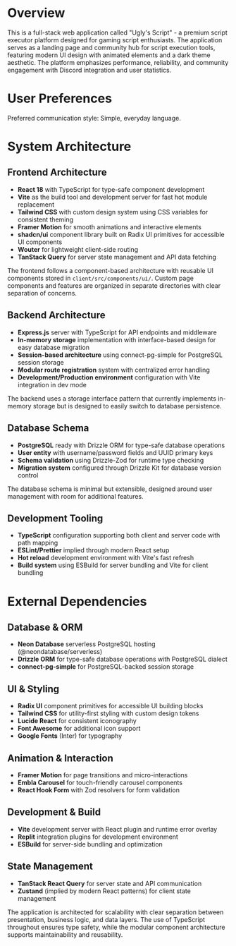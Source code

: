 # Overview

This is a full-stack web application called "Ugly's Script" - a premium script executor platform designed for gaming script enthusiasts. The application serves as a landing page and community hub for script execution tools, featuring modern UI design with animated elements and a dark theme aesthetic. The platform emphasizes performance, reliability, and community engagement with Discord integration and user statistics.

# User Preferences

Preferred communication style: Simple, everyday language.

# System Architecture

## Frontend Architecture
- **React 18** with TypeScript for type-safe component development
- **Vite** as the build tool and development server for fast hot module replacement
- **Tailwind CSS** with custom design system using CSS variables for consistent theming
- **Framer Motion** for smooth animations and interactive elements
- **shadcn/ui** component library built on Radix UI primitives for accessible UI components
- **Wouter** for lightweight client-side routing
- **TanStack Query** for server state management and API data fetching

The frontend follows a component-based architecture with reusable UI components stored in `client/src/components/ui/`. Custom page components and features are organized in separate directories with clear separation of concerns.

## Backend Architecture  
- **Express.js** server with TypeScript for API endpoints and middleware
- **In-memory storage** implementation with interface-based design for easy database migration
- **Session-based architecture** using connect-pg-simple for PostgreSQL session storage
- **Modular route registration** system with centralized error handling
- **Development/Production environment** configuration with Vite integration in dev mode

The backend uses a storage interface pattern that currently implements in-memory storage but is designed to easily switch to database persistence.

## Database Schema
- **PostgreSQL** ready with Drizzle ORM for type-safe database operations
- **User entity** with username/password fields and UUID primary keys
- **Schema validation** using Drizzle-Zod for runtime type checking
- **Migration system** configured through Drizzle Kit for database version control

The database schema is minimal but extensible, designed around user management with room for additional features.

## Development Tooling
- **TypeScript** configuration supporting both client and server code with path mapping
- **ESLint/Prettier** implied through modern React setup
- **Hot reload** development environment with Vite's fast refresh
- **Build system** using ESBuild for server bundling and Vite for client bundling

# External Dependencies

## Database & ORM
- **Neon Database** serverless PostgreSQL hosting (@neondatabase/serverless)
- **Drizzle ORM** for type-safe database operations with PostgreSQL dialect
- **connect-pg-simple** for PostgreSQL-backed session storage

## UI & Styling
- **Radix UI** component primitives for accessible UI building blocks
- **Tailwind CSS** for utility-first styling with custom design tokens
- **Lucide React** for consistent iconography
- **Font Awesome** for additional icon support
- **Google Fonts** (Inter) for typography

## Animation & Interaction
- **Framer Motion** for page transitions and micro-interactions
- **Embla Carousel** for touch-friendly carousel components
- **React Hook Form** with Zod resolvers for form validation

## Development & Build
- **Vite** development server with React plugin and runtime error overlay
- **Replit** integration plugins for development environment
- **ESBuild** for server-side bundling and optimization

## State Management
- **TanStack React Query** for server state and API communication
- **Zustand** (implied by modern React patterns) for client state management

The application is architected for scalability with clear separation between presentation, business logic, and data layers. The use of TypeScript throughout ensures type safety, while the modular component architecture supports maintainability and reusability.